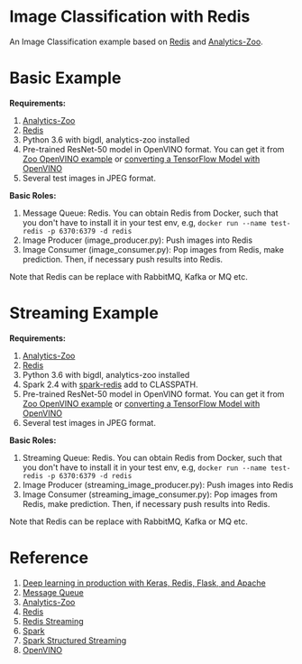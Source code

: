 # Image Classification with Redis
An Image Classification example based on [Redis](https://redis.io/) and [Analytics-Zoo](https://github.com/intel-analytics/analytics-zoo).
 

# Basic Example

**Requirements:**

1. [Analytics-Zoo](https://github.com/intel-analytics/analytics-zoo)
2. [Redis](https://redis.io/)
3. Python 3.6 with bigdl, analytics-zoo installed
4. Pre-trained ResNet-50 model in OpenVINO format. You can get it from [Zoo OpenVINO example](https://github.com/intel-analytics/analytics-zoo/tree/master/zoo/src/main/scala/com/intel/analytics/zoo/examples/vnni/openvino) or [converting a TensorFlow Model with OpenVINO](https://docs.openvinotoolkit.org/latest/_docs_MO_DG_prepare_model_convert_model_Convert_Model_From_TensorFlow.html)
5. Several test images in JPEG format.


**Basic Roles:**

1. Message Queue: Redis. You can obtain Redis from Docker, such that you don't have to install it in your test env, e.g, `docker run --name test-redis -p 6370:6379 -d redis`
2. Image Producer (image_producer.py): Push images into Redis
3. Image Consumer (image_consumer.py): Pop images from Redis, make prediction. Then, if necessary push results into Redis.

Note that Redis can be replace with RabbitMQ, Kafka or MQ etc. 

# Streaming Example

**Requirements:**

1. [Analytics-Zoo](https://github.com/intel-analytics/analytics-zoo)
2. [Redis](https://redis.io/)
3. Python 3.6 with bigdl, analytics-zoo installed
4. Spark 2.4 with [spark-redis](https://github.com/RedisLabs/spark-redis) add to CLASSPATH.
5. Pre-trained ResNet-50 model in OpenVINO format. You can get it from [Zoo OpenVINO example](https://github.com/intel-analytics/analytics-zoo/tree/master/zoo/src/main/scala/com/intel/analytics/zoo/examples/vnni/openvino) or [converting a TensorFlow Model with OpenVINO](https://docs.openvinotoolkit.org/latest/_docs_MO_DG_prepare_model_convert_model_Convert_Model_From_TensorFlow.html)
6. Several test images in JPEG format.


**Basic Roles:**

1. Streaming Queue: Redis. You can obtain Redis from Docker, such that you don't have to install it in your test env, e.g, `docker run --name test-redis -p 6370:6379 -d redis`
2. Image Producer (streaming_image_producer.py): Push images into Redis
3. Image Consumer (streaming_image_consumer.py): Pop images from Redis, make prediction. Then, if necessary push results into Redis.

Note that Redis can be replace with RabbitMQ, Kafka or MQ etc.

# Reference
1. [Deep learning in production with Keras, Redis, Flask, and Apache
](https://www.pyimagesearch.com/2018/02/05/deep-learning-production-keras-redis-flask-apache/)
2. [Message Queue](https://en.wikipedia.org/wiki/Message_queue)
3. [Analytics-Zoo](https://github.com/intel-analytics/analytics-zoo)
4. [Redis](https://redis.io/)
5. [Redis Streaming](https://redis.io/topics/streams-intro)
6. [Spark](https://spark.apache.org/)
7. [Spark Structured Streaming](https://spark.apache.org/docs/latest/structured-streaming-programming-guide.html)
8. [OpenVINO](https://software.intel.com/en-us/openvino-toolkit)
